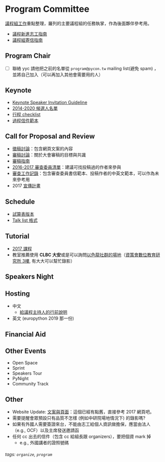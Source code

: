 # Program Committee
[議程組工作](https://docs.google.com/document/d/1hCUG9Qg0fRrys1S3tZ4tzxmdSxBrYYJuRSo3F8hgpHs/edit)重點整理，羅列的主要議程組的任務執掌，作為後面夥伴參考用。


* [議程新進志工指南](/m2z7d2LNTtSfu1LfYdSiJg?view)
* [議程組寄信指南](/5a2QvF2zS5KeXizc84v_Zg?view)


## Program Chair
* [ ] 聯絡 yyc 請他把之前的名單從 `program@pycon.tw` mailing list(避免 spam) ，並將自己加入（可以再加入其他會需要用的人）

## Keynote
* [Keynote Speaker Invitation Guideline](/IinSrtQpQcKIvaN8S41jeg)
* [2014-2020 候選人名單](https://docs.google.com/spreadsheets/d/1lj1uYu3zXlx2Y_ZXD-cAUUeZPlTtYXJ-s9xDJ5ucdCQ/edit#gid=1224615665)
* [行程 checklist](https://docs.google.com/spreadsheets/d/1rl3LmbFkU2l_Kuo3XdupUWMKmlYbYdkc1Ajs_mopkKk/edit#gid=0)
* [過程信件範本](https://docs.google.com/document/d/10XAF3R8nwhOKlmHjPxxxFd6s2jaacVIuJQsyANyd7gk/edit)

## Call for Proposal and Review
* [徵稿討論](https://docs.google.com/document/d/1hMmPG96KPdhbU-uJiRbzMiuI0E67_n0uu_Nz82uucF0/edit)：包含網頁文案的內容
* [審稿討論](https://docs.google.com/document/d/1SziM40LbS_-XKSnom0izbglH96gICjeNQmOmC67uaTA/edit?usp=drive_web)：關於大會審稿的目標與共識
* [審稿指南](https://pycontw.github.io/reviewer-guidebook/)
* [2016-2017 審查委員清單](https://docs.google.com/spreadsheets/d/1JJYXFlXuPJrKDvAJSDqrA7Pq7sKor2z655G-IwB7fq8/edit?usp=drive_web)：建議可找投稿過的作者來參與
* [審查工作記錄](https://docs.google.com/document/d/1LF_nIVKjKJhxKfA4lM7pghkm_XPG5kI6CiNRdvg6VHQ/edit?usp=drive_web)：包含審查委員書信範本、投稿作者的中英文範本，可以作為未來參考用
* 2017 [宣傳計畫](https://docs.google.com/document/d/1QcUjoCqxjhotbmxDBsoYGLCizVARtVVYfSTikbXPNok/edit?usp=drive_web)

## Schedule
* [試算表版本](https://docs.google.com/spreadsheets/d/1wTjRkZRk8DznHEkQ22ke-m1CFVejGDOw1E7nmEPEFAc/edit#gid=595101861)
* [Talk list 格式](https://docs.google.com/spreadsheets/d/1mqXWEptSNcb7AHjqFik4xsOSPKhJMp_53kCdg6ZbHJ8/edit?usp=drive_web)

## Tutorial
* [2017 課程](https://docs.google.com/document/d/1CqfKllhAAj5Gb_XN13qXZNekO9UqXW_29OK_7aJZqq0/edit#heading=h.3gr0svprhsxg)
* 教室推薦使用 **CLBC 大安**或是可以詢問[以色龍社群的場地](https://www.google.com/maps/place/No.+153,+Section+3,+Xinyi+Road,+Da%E2%80%99an+District,+Taipei+City,+Taiwan+106/@25.0336762,121.5404092,17z/data=!3m1!4b1!4m5!3m4!1s0x3442abd4825ecdf1:0x9cc76e0df9f9a085!8m2!3d25.0336762!4d121.5425979?hl=en)（[資策會數位教育研究所 3樓](https://maps.google.com/maps?f=q&hl=en&q=%E5%8F%B0%E5%8C%97%E5%B8%82%E5%A4%A7%E5%AE%89%E5%8D%80%E4%BF%A1%E7%BE%A9%E8%B7%AF%E4%B8%89%E6%AE%B5153%E8%99%9F%2C+Taipei%2C+tw), 有大大可以幫忙錄影）

## Speakers Night

## Hosting
* 中文
    * [給議程主持人的行前說明](https://docs.google.com/document/d/1mhWMxfrSqkeU1CnoEdZ_wDBUMWtpKfM6RrdZUXTdN50/edit)
* 英文 (europython 2019 那一份)

## Financial Aid

## Other Events
* Open Space
* Sprint
* Speakers Tour
* PyNight
* Community Track

## Other
* Website Update: [文案與頁面](https://docs.google.com/document/d/1C74rBemwp-S1ceAbuAUCZA2ihfM0fHITgW-NCOTOo9s/edit)：這個已經有點舊，直接參考 2017 網頁吧。
* 需要提醒會眾預設只有品質不怎樣 (例如中研院場地情況下) 的錄影嗎?
* 如果有外國人需要簽證來台，不能由志工給個人資訊做擔保，應當由法人（e.g., OCF）以及主席發送邀請函
* 任何 cc 出去的信件（包含 cc 給組長跟 organizers），要把個資 mark 掉
    * e.g., 外國講者的證照號碼


###### tags: `organize`, `program`